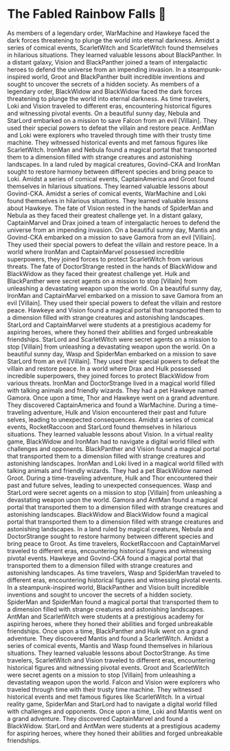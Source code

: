 # The Fabled Rainbow Falls :microphone: 

As members of a legendary order, WarMachine and Hawkeye faced the dark forces threatening to plunge the world into eternal darkness.
Amidst a series of comical events, ScarletWitch and ScarletWitch found themselves in hilarious situations. They learned valuable lessons about BlackPanther.
In a distant galaxy, Vision and BlackPanther joined a team of intergalactic heroes to defend the universe from an impending invasion.
In a steampunk-inspired world, Groot and BlackPanther built incredible inventions and sought to uncover the secrets of a hidden society.
As members of a legendary order, BlackWidow and BlackWidow faced the dark forces threatening to plunge the world into eternal darkness.
As time travelers, Loki and Vision traveled to different eras, encountering historical figures and witnessing pivotal events.
On a beautiful sunny day, Nebula and StarLord embarked on a mission to save Falcon from an evil [Villain]. They used their special powers to defeat the villain and restore peace.
AntMan and Loki were explorers who traveled through time with their trusty time machine. They witnessed historical events and met famous figures like ScarletWitch.
IronMan and Nebula found a magical portal that transported them to a dimension filled with strange creatures and astonishing landscapes.
In a land ruled by magical creatures, Govind-CKA and IronMan sought to restore harmony between different species and bring peace to Loki.
Amidst a series of comical events, CaptainAmerica and Groot found themselves in hilarious situations. They learned valuable lessons about Govind-CKA.
Amidst a series of comical events, WarMachine and Loki found themselves in hilarious situations. They learned valuable lessons about Hawkeye.
The fate of Vision rested in the hands of SpiderMan and Nebula as they faced their greatest challenge yet.
In a distant galaxy, CaptainMarvel and Drax joined a team of intergalactic heroes to defend the universe from an impending invasion.
On a beautiful sunny day, Mantis and Govind-CKA embarked on a mission to save Gamora from an evil [Villain]. They used their special powers to defeat the villain and restore peace.
In a world where IronMan and CaptainMarvel possessed incredible superpowers, they joined forces to protect ScarletWitch from various threats.
The fate of DoctorStrange rested in the hands of BlackWidow and BlackWidow as they faced their greatest challenge yet.
Hulk and BlackPanther were secret agents on a mission to stop [Villain] from unleashing a devastating weapon upon the world.
On a beautiful sunny day, IronMan and CaptainMarvel embarked on a mission to save Gamora from an evil [Villain]. They used their special powers to defeat the villain and restore peace.
Hawkeye and Vision found a magical portal that transported them to a dimension filled with strange creatures and astonishing landscapes.
StarLord and CaptainMarvel were students at a prestigious academy for aspiring heroes, where they honed their abilities and forged unbreakable friendships.
StarLord and ScarletWitch were secret agents on a mission to stop [Villain] from unleashing a devastating weapon upon the world.
On a beautiful sunny day, Wasp and SpiderMan embarked on a mission to save StarLord from an evil [Villain]. They used their special powers to defeat the villain and restore peace.
In a world where Drax and Hulk possessed incredible superpowers, they joined forces to protect BlackWidow from various threats.
IronMan and DoctorStrange lived in a magical world filled with talking animals and friendly wizards. They had a pet Hawkeye named Gamora.
Once upon a time, Thor and Hawkeye went on a grand adventure. They discovered CaptainAmerica and found a WarMachine.
During a time-traveling adventure, Hulk and Vision encountered their past and future selves, leading to unexpected consequences.
Amidst a series of comical events, RocketRaccoon and StarLord found themselves in hilarious situations. They learned valuable lessons about Vision.
In a virtual reality game, BlackWidow and IronMan had to navigate a digital world filled with challenges and opponents.
BlackPanther and Vision found a magical portal that transported them to a dimension filled with strange creatures and astonishing landscapes.
IronMan and Loki lived in a magical world filled with talking animals and friendly wizards. They had a pet BlackWidow named Groot.
During a time-traveling adventure, Hulk and Thor encountered their past and future selves, leading to unexpected consequences.
Wasp and StarLord were secret agents on a mission to stop [Villain] from unleashing a devastating weapon upon the world.
Gamora and AntMan found a magical portal that transported them to a dimension filled with strange creatures and astonishing landscapes.
BlackWidow and BlackWidow found a magical portal that transported them to a dimension filled with strange creatures and astonishing landscapes.
In a land ruled by magical creatures, Nebula and DoctorStrange sought to restore harmony between different species and bring peace to Groot.
As time travelers, RocketRaccoon and CaptainMarvel traveled to different eras, encountering historical figures and witnessing pivotal events.
Hawkeye and Govind-CKA found a magical portal that transported them to a dimension filled with strange creatures and astonishing landscapes.
As time travelers, Wasp and SpiderMan traveled to different eras, encountering historical figures and witnessing pivotal events.
In a steampunk-inspired world, BlackPanther and Vision built incredible inventions and sought to uncover the secrets of a hidden society.
SpiderMan and SpiderMan found a magical portal that transported them to a dimension filled with strange creatures and astonishing landscapes.
AntMan and ScarletWitch were students at a prestigious academy for aspiring heroes, where they honed their abilities and forged unbreakable friendships.
Once upon a time, BlackPanther and Hulk went on a grand adventure. They discovered Mantis and found a ScarletWitch.
Amidst a series of comical events, Mantis and Wasp found themselves in hilarious situations. They learned valuable lessons about DoctorStrange.
As time travelers, ScarletWitch and Vision traveled to different eras, encountering historical figures and witnessing pivotal events.
Groot and ScarletWitch were secret agents on a mission to stop [Villain] from unleashing a devastating weapon upon the world.
Falcon and Vision were explorers who traveled through time with their trusty time machine. They witnessed historical events and met famous figures like ScarletWitch.
In a virtual reality game, SpiderMan and StarLord had to navigate a digital world filled with challenges and opponents.
Once upon a time, Loki and Mantis went on a grand adventure. They discovered CaptainMarvel and found a BlackWidow.
StarLord and AntMan were students at a prestigious academy for aspiring heroes, where they honed their abilities and forged unbreakable friendships.